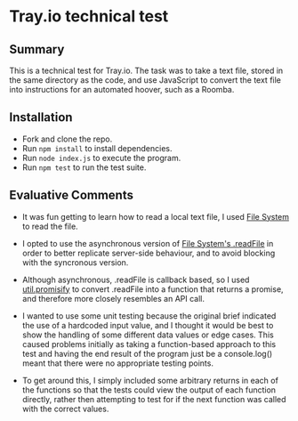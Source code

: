 # Tray.io technical test

## Summary ##

This is a technical test for Tray.io. The task was to take a text file, stored in the same directory as the code, and use JavaScript to convert the text file into instructions for an automated hoover, such as a Roomba.

## Installation ##

- Fork and clone the repo.
- Run `npm install` to install dependencies.
- Run `node index.js` to execute the program.
- Run `npm test` to run the test suite.


## Evaluative Comments ##

- It was fun getting to learn how to read a local text file, I used [File System](https://nodejs.org/api/fs.html) to read the file. 

- I opted to use the asynchronous version of [File System's .readFile](https://nodejs.org/api/fs.html#fs_fs_readfile_path_options_callback) in order to better replicate server-side behaviour, and to avoid blocking with the syncronous version.

- Although asynchronous, .readFile is callback based, so I used [util.promisify](https://nodejs.org/dist/latest-v8.x/docs/api/util.html#util_util_promisify_original) to convert .readFile into a function that returns a promise, and therefore more closely resembles an API call.

- I wanted to use some unit testing because the original brief indicated the use of a hardcoded input value, and I thought it would be best to show the handling of some different data values or edge cases. This caused problems initially as taking a function-based approach to this test and having the end result of the program just be a console.log() meant that there were no appropriate testing points. 

- To get around this, I simply included some arbitrary returns in each of the functions so that the tests could view the output of each function directly, rather then attempting to test for if the next function was called with the correct values.